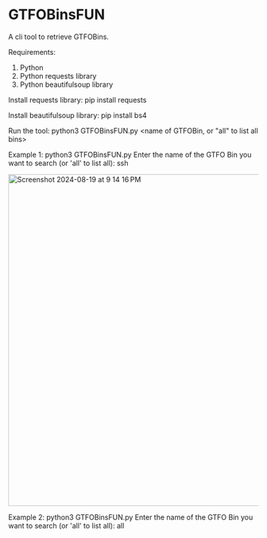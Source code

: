 # GTFOBinsFUN
A cli tool to retrieve GTFOBins.


Requirements:
1. Python
2. Python requests library
3. Python beautifulsoup library

Install requests library:
pip install requests

Install beautifulsoup library:
pip install bs4


Run the tool:
python3 GTFOBinsFUN.py <name of GTFOBin, or "all" to list all bins>

Example 1:
python3 GTFOBinsFUN.py
Enter the name of the GTFO Bin you want to search (or 'all' to list all): ssh

<img width="667" alt="Screenshot 2024-08-19 at 9 14 16 PM" src="https://github.com/user-attachments/assets/c73da6d1-fd7c-4432-92ec-298bb3582645">



Example 2:
python3 GTFOBinsFUN.py
Enter the name of the GTFO Bin you want to search (or 'all' to list all): all






